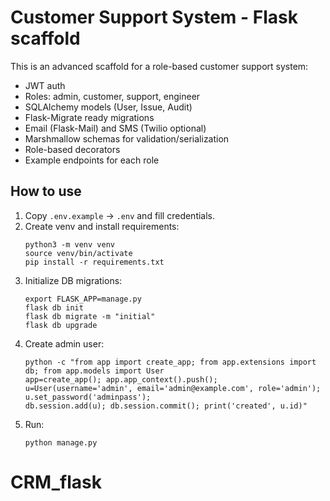 # Customer Support System - Flask scaffold

This is an advanced scaffold for a role-based customer support system:
- JWT auth
- Roles: admin, customer, support, engineer
- SQLAlchemy models (User, Issue, Audit)
- Flask-Migrate ready migrations
- Email (Flask-Mail) and SMS (Twilio optional)
- Marshmallow schemas for validation/serialization
- Role-based decorators
- Example endpoints for each role

## How to use

1. Copy `.env.example` -> `.env` and fill credentials.
2. Create venv and install requirements:
   ```
   python3 -m venv venv
   source venv/bin/activate
   pip install -r requirements.txt
   ```
3. Initialize DB migrations:
   ```
   export FLASK_APP=manage.py
   flask db init
   flask db migrate -m "initial"
   flask db upgrade
   ```
4. Create admin user:
   ```
   python -c "from app import create_app; from app.extensions import db; from app.models import User
   app=create_app(); app.app_context().push();
   u=User(username='admin', email='admin@example.com', role='admin'); u.set_password('adminpass');
   db.session.add(u); db.session.commit(); print('created', u.id)"
   ```
5. Run:
   ```
   python manage.py
   ```
# CRM_flask
